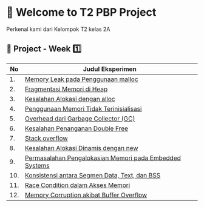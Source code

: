 # **🤖 Welcome to T2 PBP Project**

Perkenal kami dari Kelompok T2 kelas 2A

## 🧠 Project - Week 1️⃣

| No  | Judul Eksperimen                                                                                                                                                                               |
| --- | ---------------------------------------------------------------------------------------------------------------------------------------------------------------------------------------------- |
| 1.  | [Memory Leak pada Penggunaan malloc](https://github.com/1A-Fitra/T2_PBP/blob/main/Week%201/01%20-%20Memory%20Leak%20pada%20Penggunaan%20Malloc.md)                                             |
| 2.  | [Fragmentasi Memori di Heap](https://github.com/1A-Fitra/T2_PBP/blob/main/Week%201/02%20-%20Fragmentasi%20Memori%20di%20Heap.md)                                                               |
| 3.  | [Kesalahan Alokasi dengan alloc](https://github.com/1A-Fitra/T2_PBP/blob/main/Week%201/03%20-%20Kesalahan%20Alokasi%20dengan%20alloc.md)                                                       |
| 4.  | [Penggunaan Memori Tidak Terinisialisasi](https://github.com/1A-Fitra/T2_PBP/blob/main/Week%201/04%20-%20Penggunaan%20Memori%20Tidak%20Terinisialisas.md)                                      |
| 5.  | [Overhead dari Garbage Collector (GC)](<https://github.com/1A-Fitra/T2_PBP/blob/main/Week%201/05%20-%20Overhead%20dari%20Garbage%20Collector%20(GC).md>)                                       |
| 6.  | [Kesalahan Penanganan Double Free](https://github.com/1A-Fitra/T2_PBP/blob/main/Week%201/06-%20Kesalahan%20Penanganan%20Double%20Free.md)                                                      |
| 7.  | [Stack overflow](https://github.com/1A-Fitra/T2_PBP/blob/main/Week%201/07-%20Stack%20Overflow.md)                                                                                              |
| 8.  | [Kesalahan Alokasi Dinamis dengan new](https://github.com/1A-Fitra/T2_PBP/blob/main/Week%201/08%20-%20Kesalahan%20Alokasi%20Dinamis%20dengan%20new.md)                                         |
| 9.  | [Permasalahan Pengalokasian Memori pada Embedded Systems](https://github.com/1A-Fitra/T2_PBP/blob/main/Week%201/09%20-%20Permasalahan%20Pengalokasian%20Memori%20pada%20Embedded%20Systems.md) |
| 10. | [Konsistensi antara Segmen Data, Text, dan BSS](https://github.com/1A-Fitra/T2_PBP/blob/main/Week%201/10%20-%20Konsistensi%20antara%20Segmen%20Data%2C%20Text%2C%20dan%20BSS.md)               |
| 11. | [Race Condition dalam Akses Memori](https://github.com/1A-Fitra/T2_PBP/blob/main/Week%201/11%20-%20Race%20Condition%20dalam%20Akses%20Memori.md)                                               |
| 12. | [Memory Corruption akibat Buffer Overflow](https://github.com/1A-Fitra/T2_PBP/blob/main/Week%201/12%20-%20Memory%20Corruption%20akibat%20Buffer%20Overflow.md)                                 |
